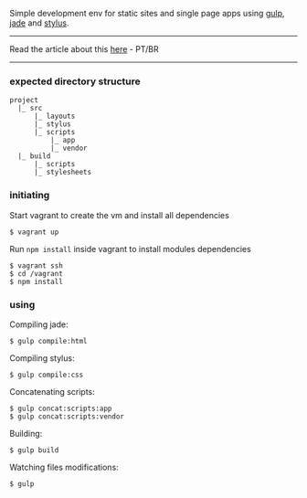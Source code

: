 Simple development env for static sites and single page apps using [gulp](http://gulpjs.com/), [jade](http://jade-lang.com/) and [stylus](http://learnboost.github.io/stylus/).

---

Read the article about this [here](http://lucasfsouza.com.br/blog/articles/apenas-mais-um-ambiente-frontend/) - PT/BR

---

### expected directory structure

```
project
  |_ src
      |_ layouts
      |_ stylus
      |_ scripts
          |_ app
          |_ vendor
  |_ build
      |_ scripts
      |_ stylesheets
```

### initiating

Start vagrant to create the vm and install all dependencies

```
$ vagrant up
```

Run `npm install` inside vagrant to install modules dependencies

```
$ vagrant ssh
$ cd /vagrant
$ npm install
```

### using

Compiling jade:

```
$ gulp compile:html
```

Compiling stylus:

```
$ gulp compile:css
```

Concatenating scripts:

```
$ gulp concat:scripts:app
$ gulp concat:scripts:vendor
```

Building:

```
$ gulp build
```

Watching files modifications:

```
$ gulp
```
